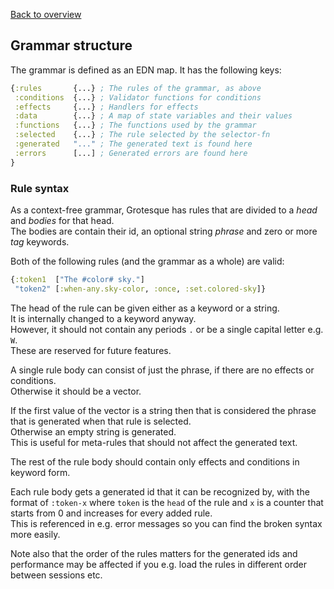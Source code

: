 [Back to overview](overview.md)

## Grammar structure
The grammar is defined as an EDN map. It has the following keys:
```clojure
{:rules       {...} ; The rules of the grammar, as above
 :conditions  {...} ; Validator functions for conditions 
 :effects     {...} ; Handlers for effects
 :data        {...} ; A map of state variables and their values
 :functions   {...} ; The functions used by the grammar
 :selected    {...} ; The rule selected by the selector-fn
 :generated   "..." ; The generated text is found here
 :errors      [...] ; Generated errors are found here
}
```

### Rule syntax
As a context-free grammar, Grotesque has rules that are divided to a *head* and *bodies* for that head.  
The bodies are contain their id, an optional string *phrase* and zero or more *tag* keywords.

Both of the following rules (and the grammar as a whole) are valid:  
```clojure
{:token1  ["The #color# sky."]
 "token2" [:when-any.sky-color, :once, :set.colored-sky]}
```

The head of the rule can be given either as a keyword or a string.  
It is internally changed to a keyword anyway.  
However, it should not contain any periods `.` or be a single capital letter e.g. `W`.  
These are reserved for future features.

A single rule body can consist of just the phrase, if there are no effects or conditions.  
Otherwise it should be a vector. 

If the first value of the vector is a string then that is considered the phrase that is generated when that rule is selected.   
Otherwise an empty string is generated.  
This is useful for meta-rules that should not affect the generated text.

The rest of the rule body should contain only effects and conditions in keyword form.  

Each rule body gets a generated id that it can be recognized by, 
with the format of `:token-x` where `token` is the `head` of the rule and `x` is a counter 
that starts from 0 and increases for every added rule.  
This is referenced in e.g. error messages so you can find the broken syntax more easily.

Note also that the order of the rules matters for the generated ids and performance may be affected
 if you e.g. load the rules in different order between sessions etc.
